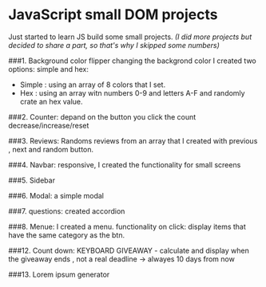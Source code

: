 # JavaScript small DOM projects

 Just started to learn JS build some small projects. 
*(I did more projects but decided to share a part, so that's why I skipped some numbers)*

###1. Background color flipper 
changing the backgrond color
I created two options: simple and hex:
- Simple : using an array of 8 colors that I set.
- Hex : using an array witn numbers 0-9 and letters A-F and randomly crate an hex value.

###2. Counter: depand on the button you click the count decrease/increase/reset 

###3. Reviews: Randoms reviews from an array that I created with previous , next and random button.

###4. Navbar: responsive, I created the functionality for small screens

###5. Sidebar

###6. Modal: a simple modal

###7. questions: created accordion

###8. Menue: I created a menu. functionality on click: display items that have the same category as the btn. 

###12. Count down: KEYBOARD GIVEAWAY -  calculate and display when the giveaway ends , not a real deadline -> alwayes 10 days from now

###13. Lorem ipsum generator 

